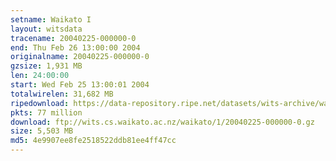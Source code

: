```yaml
---
setname: Waikato I
layout: witsdata
tracename: 20040225-000000-0
end: Thu Feb 26 13:00:00 2004
originalname: 20040225-000000-0
gzsize: 1,931 MB
len: 24:00:00
start: Wed Feb 25 13:00:01 2004
totalwirelen: 31,682 MB
ripedownload: https://data-repository.ripe.net/datasets/wits-archive/waikato/1/20040225-000000-0.gz
pkts: 77 million
download: ftp://wits.cs.waikato.ac.nz/waikato/1/20040225-000000-0.gz
size: 5,503 MB
md5: 4e9907ee8fe2518522ddb81ee4ff47cc
---
```

